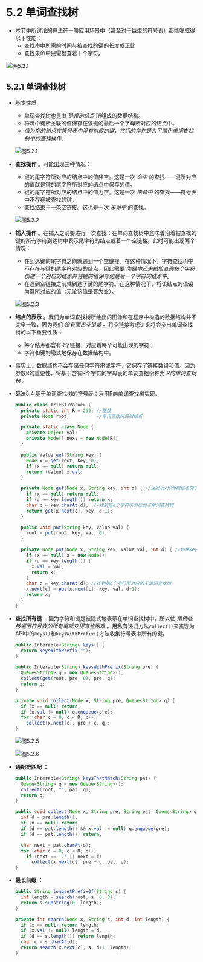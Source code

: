 # 5.2 单词查找树

- 本节中所讨论的算法在一般应用场景中（甚至对于巨型的符号表）都能够取得以下性能：
  - 查找命中所需的时间与被查找的键的长度成正比
  - 查找未命中只需检查若干个字符。

![表5.2.1](/assets/表5.2.1.jpg)

## 5.2.1 单词查找树

- 基本性质
  - 单词查找树也是由 *链接的结点* 所组成的数据结构。
  - 将每个键所关联的值保存在该键的最后一个字母所对应的结点中。
  - *值为空的结点在符号表中没有对应的键，它们的存在是为了简化单词查找树中的查找操作。*

  ![图5.2.1](/assets/图5.2.1.jpg)

- **查找操作** 。可能出现三种情况：
  - 键的尾字符所对应的结点中的值非空。这是一次 *命中* 的查找——键所对应的值就是键的尾字符所对应的结点中保存的值。
  - 键的尾字符所对应的结点中的值为空。这是一次 *未命中* 的查找——符号表中不存在被查找的键。
  - 查找结束于一条空链接。这也是一次 *未命中* 的查找。

  ![图5.2.2](/assets/图5.2.2.jpg)

- **插入操作** 。在插入之前要进行一次查找：在单词查找树中意味着沿着被查找的键的所有字符到达树中表示尾字符的结点或着一个空链接。此时可能出现两个情况：
  - 在到达键的尾字符之前就遇到一个空链接。在这种情况下，字符查找树中不存在与键的尾字符对应的结点，因此需要 *为键中还未被检查的每个字符创建一个对应的结点并将键的值保存到最后一个字符的结点中。*
  - 在遇到空链接之前就到达了键的尾字符。在这种情况下，将该结点的值设为键所对应的值（无论该值是否为空）。

  ![图5.2.3](/assets/图5.2.3.jpg)

- **结点的表示** 。我们为单词查找树所绘出的图像和在程序中构造的数据结构并不完全一致，因为我们 *没有画出空链接* 。将空链接考虑进来将会突出单词查找树的以下重要性质：
  - 每个结点都含有R个链接，对应着每个可能出现的字符；
  - 字符和键均隐式地保存在数据结构中。

- 事实上，数据结构不会存储任何字符串或字符，它保存了链接数组和值。因为参数R的重要性，将基于含有R个字符的字母表的单词查找树称为 *R向单词查找树* 。

- 算法5.4 基于单词查找树的符号表：采用R向单词查找树实现。

  ```java
  public class TrieST<Value> {
    private static int R = 256; //基数
    private Node root;          //单词查找树的根结点

    private static class Node {
      private Object val;
      private Node[] next = new Node[R];
    }

    public Value get(String key) {
      Node x = get(root, key, 0);
      if (x == null) return null;
      return (Value) x.val;
    }

    private Node get(Node x, String key, int d) { //返回以x作为根结点的子单词查找树中与key相关联的值
      if (x == null) return null;
      if (d == key.length()) return x;
      char c = key.charAt(d);  //找到第d个字符所对应的子单词查找树
      return get(x.next[c], key, d+1);
    }

    public void put(String key, Value val) {
      root = put(root, key, val, 0);
    }

    private Node put(Node x, String key, Value val, int d) { //如果key存在于以x为根结点的子单词查找树中则更新与它相关联的值
      if (x == null) x = new Node();
      if (d == key.length()) {
        x.val = val;
        return x;
      }
      char c = key.charAt(d); //找到第d个字符所对应的子单词查找树
      x.next[c] = put(x.next[c], key, val, d+1);
      return x;
    }
  }

  ```

- **查找所有键** ：因为字符和键是被隐式地表示在单词查找树中，所以使 *用例能够遍历符号表的所有键就变得有些困难* 。用私有递归方法`collect()`来实现为API中的`keys()`和`keysWithPrefix()`方法收集符号表中所有的键。

  ```java
  public Interable<String> keys() {
    return keysWithPrefix("");
  }

  public Interable<String> keysWithPrefix(String pre) {
    Queue<String> q = new Queue<String>();
    collect(get(root, pre, 0), pre, q);
    return q;
  }

  private void collect(Node x, String pre, Queue<String> q) {
    if (x == null) return;
    if (x.val != null) q.enqueue(pre);
    for (char c = 0; c < R; c++)
      collect(x.next[c], pre + c, q);
  }
  ```

  ![图5.2.5](/assets/图5.2.5.jpg)

  ![图5.2.6](/assets/图5.2.6.jpg)

- **通配符匹配** ：

  ```java
  public Interable<String> keysThatMatch(String pat) {
    Queue<String> q = new Queue<String>();
    collect(root, "", pat, q);
    return q;
  }

  public void collect(Node x, String pre, String pat, Queue<String> q) {
    int d = pre.length();
    if (x == null) return;
    if (d == pat.length() && x.val != null) q.enqueue(pre);
    if (d == pat.length()) return;

    char next = pat.charAt(d);
    for (char c = 0; c < R; c++)
      if (next == '.' || next = c)
        collect(x.next[c], pre + c, pat, q);
  }
  ```

- **最长前缀** ：

  ```java
  public String longsetPrefixOf(String s) {
    int length = search(root, s, 0, 0);
    return s.substring(0, length);
  }

  private int search(Node x, String s, int d, int length) {
    if (x == null) return length;
    if (x.val != null) length = d;
    if (d == s.length()) return length;
    char c = s.charAt(d);
    return search(x.next[c], s, d+1, length);
  }
  ```
